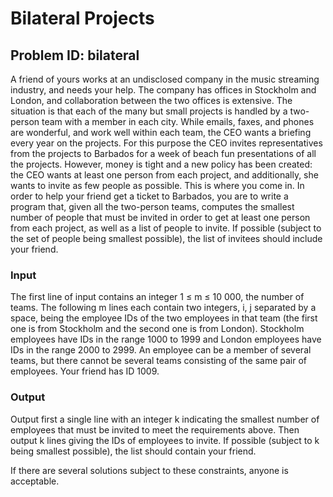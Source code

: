 # Bilateral Projects
## Problem ID: bilateral

A friend of yours works at an undisclosed company in the music streaming
industry, and needs your help. The company has offices in Stockholm and London,
and collaboration between the two offices is extensive. The situation is that
each of the many but small projects is handled by a two-person team with a
member in each city. While emails, faxes, and phones are wonderful, and work
well within each team, the CEO wants a briefing every year on the projects. For
this purpose the CEO invites representatives from the projects to Barbados for
a week of beach fun presentations of all the projects. However, money is tight
and a new policy has been created: the CEO wants at least one person from each
project, and additionally, she wants to invite as few people as possible. This
is where you come in. In order to help your friend get a ticket to Barbados,
you are to write a program that, given all the two-person teams, computes the
smallest number of people that must be invited in order to get at least one
person from each project, as well as a list of people to invite. If possible
(subject to the set of people being smallest possible), the list of invitees
should include your friend.

### Input
The first line of input contains an integer 1 ≤ m ≤ 10 000, the number of
teams. The following m lines each contain two integers, i, j separated by a
space, being the employee IDs of the two employees in that team (the first one
is from Stockholm and the second one is from London). Stockholm employees have
IDs in the range 1000 to 1999 and London employees have IDs in the range 2000
to 2999. An employee can be a member of several teams, but there cannot be
several teams consisting of the same pair of employees. Your friend has ID
1009.

### Output
Output first a single line with an integer k indicating the smallest number of
employees that must be invited to meet the requirements above. Then output k
lines giving the IDs of employees to invite. If possible (subject to k being
smallest possible), the list should contain your friend.

If there are several solutions subject to these constraints, anyone is
acceptable.
